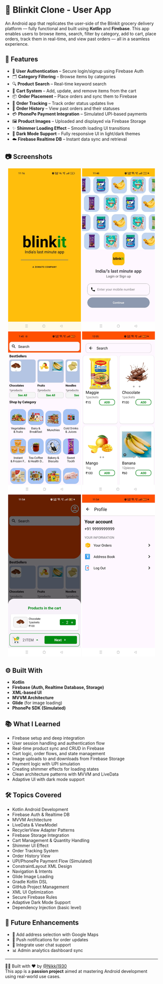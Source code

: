 # 🛒 Blinkit Clone - User App

An Android app that replicates the user-side of the Blinkit grocery delivery platform — fully functional and built using **Kotlin** and **Firebase**. This app enables users to browse items, search, filter by category, add to cart, place orders, track them in real-time, and view past orders — all in a seamless experience.

## 🚀 Features

- 🔐 **User Authentication** – Secure login/signup using Firebase Auth  
- 🗂️ **Category Filtering** – Browse items by categories  
- 🔍 **Product Search** – Real-time keyword search  
- 🛒 **Cart System** – Add, update, and remove items from the cart  
- 📦 **Order Placement** – Place orders and sync them to Firebase  
- 📍 **Order Tracking** – Track order status updates live  
- 🧾 **Order History** – View past orders and their statuses  
- 💳 **PhonePe Payment Integration** – Simulated UPI-based payments  
- 🖼️ **Product Images** – Uploaded and displayed via Firebase Storage  
- ✨ **Shimmer Loading Effect** – Smooth loading UI transitions  
- 🌙 **Dark Mode Support** – Fully responsive UI in light/dark themes  
- ☁️ **Firebase Realtime DB** – Instant data sync and retrieval  

## 📷 Screenshots

<p align="center">
  <img src="screenshots/SplashScreen.jpg" width="240">
  <img src="screenshots/LoginScreen.jpg" width="240">
  <img src="screenshots/Home.jpg" width="240">
  <img src="screenshots/SearchScreen.jpg" width="240">
  <img src="screenshots/CartFunctionality.jpg" width="240">
  <img src="screenshots/ProfileScreen.jpg" width="240">
</p>

## ⚙️ Built With

- **Kotlin**
- **Firebase (Auth, Realtime Database, Storage)**
- **XML-based UI**
- **MVVM Architecture**
- **Glide** (for image loading)
- **PhonePe SDK (Simulated)**

## 📚 What I Learned

- Firebase setup and deep integration  
- User session handling and authentication flow  
- Real-time product sync and CRUD in Firebase  
- Cart logic, order flows, and state management  
- Image uploads to and downloads from Firebase Storage  
- Payment logic with UPI simulation  
- Creating shimmer effects for loading states  
- Clean architecture patterns with MVVM and LiveData  
- Adaptive UI with dark mode support  

## 🛠️ Topics Covered

- Kotlin Android Development  
- Firebase Auth & Realtime DB  
- MVVM Architecture  
- LiveData & ViewModel  
- RecyclerView Adapter Patterns  
- Firebase Storage Integration  
- Cart Management & Quantity Handling  
- Shimmer UI Effect  
- Order Tracking System  
- Order History View  
- UPI/PhonePe Payment Flow (Simulated)  
- ConstraintLayout XML Design  
- Navigation & Intents  
- Glide Image Loading  
- Gradle Kotlin DSL  
- GitHub Project Management  
- XML UI Optimization  
- Secure Firebase Rules  
- Adaptive Dark Mode Support  
- Dependency Injection (basic level)

## 🔮 Future Enhancements

- 📍 Add address selection with Google Maps  
- 🔔 Push notifications for order updates  
- 💬 Integrate user chat support  
- 📊 Admin analytics dashboard sync  

---

👩‍💻 Built with ❤️ by [@Nikki1930](https://github.com/Nikki1930)  
This app is a **passion project** aimed at mastering Android development using real-world use cases.
